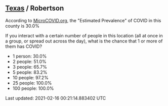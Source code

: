 
## [Texas](/united-states/texas) / Robertson

According to [MicroCOVID.org](http://microcovid.org),
the "Estimated Prevalence" of COVID in this county is 30.0%

If you interact with a certain number of people in this location
(all at once in a group, or spread out across the day), what is the chance that
1 or more of them has COVID?

- 1 person: 30.0%
- 2 people: 51.0%
- 3 people: 65.7%
- 5 people: 83.2%
- 10 people: 97.2%
- 25 people: 100.0%
- 100 people: 100.0%

Last updated: 2021-02-16 00:21:14.883402 UTC
